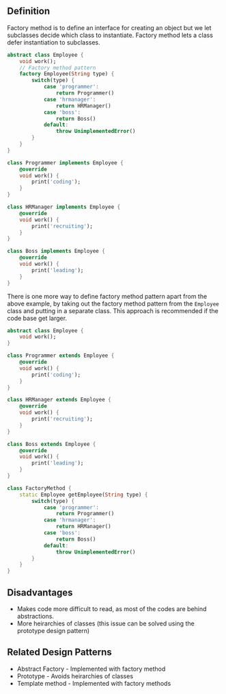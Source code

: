 ## Definition
Factory method is to define an interface for creating an object but we let subclasses decide which class to instantiate. Factory method lets a class defer instantiation to subclasses.

```dart
abstract class Employee {
	void work();
	// Factory method pattern
	factory Employee(String type) {
		switch(type) {
			case 'programmer':
				return Programmer()
			case 'hrmanager':
				return HRManager()
			case 'boss':
				return Boss()
			default:
				throw UnimplementedError()
		}
	}
}

class Programmer implements Employee {
	@override
	void work() {
		print('coding');	
	}
}

class HRManager implements Employee {
	@override
	void work() {
		print('recruiting');	
	}
}

class Boss implements Employee {
	@override
	void work() {
		print('leading');	
	}
}
```
There is one more way to define factory method pattern apart from the above example, by taking out the factory method pattern from the `Employee` class and putting in a separate class. This approach is recommended if the code base get larger.
```dart
abstract class Employee {
	void work();
}

class Programmer extends Employee {
	@override
	void work() {
		print('coding');	
	}
}

class HRManager extends Employee {
	@override
	void work() {
		print('recruiting');	
	}
}

class Boss extends Employee {
	@override
	void work() {
		print('leading');	
	}
}

class FactoryMethod {
	static Employee getEmployee(String type) {
		switch(type) {
			case 'programmer':
				return Programmer()
			case 'hrmanager':
				return HRManager()
			case 'boss':
				return Boss()
			default:
				throw UnimplementedError()
		}
	}
}
```
## Disadvantages
* Makes code more difficult to read, as most of the codes are behind abstractions.
* More heirarchies of classes (this issue can be solved using the prototype design pattern)

## Related Design Patterns
* Abstract Factory - Implemented with factory method
* Prototype - Avoids heirarchies of classes
* Template method - Implemented with factory methods
